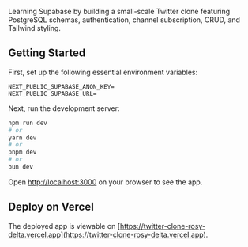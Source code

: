 Learning Supabase by building a small-scale Twitter clone featuring PostgreSQL schemas, authentication, channel subscription, CRUD, and Tailwind styling.

## Getting Started

First, set up the following essential environment variables:

```env
NEXT_PUBLIC_SUPABASE_ANON_KEY=
NEXT_PUBLIC_SUPABASE_URL=
```

Next, run the development server:

```bash
npm run dev
# or
yarn dev
# or
pnpm dev
# or
bun dev
```

Open [http://localhost:3000](http://localhost:3000) on your browser to see the app.

## Deploy on Vercel

The deployed app is viewable on [https://twitter-clone-rosy-delta.vercel.app](https://twitter-clone-rosy-delta.vercel.app).
